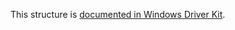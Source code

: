 This structure is [documented in Windows Driver Kit](https://learn.microsoft.com/en-us/windows-hardware/drivers/ddi/ntifs/ns-ntifs-_file_completion_information).
